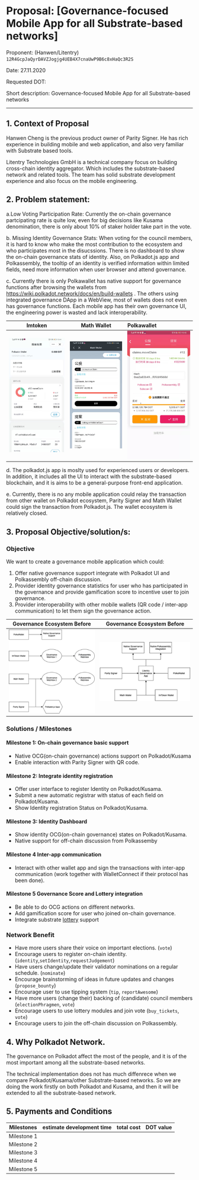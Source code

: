 # Proposal: [Governance-focused Mobile App for all Substrate-based networks]
Proponent: (Hanwen/Litentry) `12R4GcpJaQyrDAVZJogjg4UEB4X7cnaUwP9B6c8xHaQc3R2S`

Date: 27.11.2020

Requested DOT: 

Short description: Governance-focused Mobile App for all Substrate-based networks

---
## 1. Context of Proposal

Hanwen Cheng is the previous product owner of Parity Signer. He has rich experience in building mobile and web application, and also very familiar with Substrate based tools.

Litentry Technologies GmbH is a technical company focus on building cross-chain identity aggregator. Which includes the substrate-based network and related tools. The team has solid substrate development experience and also focus on the mobile engineering.

## 2.	Problem statement: 

a.Low Voting Participation Rate: Currently the on-chain governance partcipating rate is quite low, even for big decisions like Kusama denomination, there is only about 10% of staker holder take part in the vote.

b. Missing Identity Governance Stats: When voting for the council members, it is hard to know who make the most contribution to the ecosystem and who participates most in the disucssions. There is no dashboard to show the on-chain governance stats of identity. Also, on Polkadot.js app and Polkassembly, the tooltip of an identity is verified information within limited fields, need more information when user browser and attend governance.

c. Currently there is only Polkawallet has native support for governance functions after browsing the wallets from https://wiki.polkadot.network/docs/en/build-wallets . The others using integrated governance DApp in a WebView, most of wallets does not even has governance functions. Each mobile app has their own governance UI, the engineering power is wasted and lack interoperability.   

Imtoken |  Math Wallet | Polkawallet
:-------------------------:|:-------------------------:|:---|
![imtoken](./imgs/GovernanceImtoken.jpeg)  |  ![mathwallet](./imgs/GovernanceMath.jpeg)| ![polkawallet](./imgs/GovernancePolkawallet.jpeg)

d. The polkadot.js app is moslty used for experienced users or developers. In addition, it includes all the UI to interact with the substrate-based blockchain, and it is aims to be a general-purpose front-end application.

e. Currently, there is no any mobile application could relay the transaction from other wallet on Polkadot ecosystem, Parity Signer and Math Wallet could sign the transaction from Polkadot.js. The wallet ecosystem is relatively closed. 

## 3.	Proposal Objective/solution/s:

### Objective

We want to create a governance mobile application which could:

1. Offer native governance support integrate with Polkadot UI and Polkassembly off-chain discussion. 
2. Provider identity governance statistics for user who has participated in the governance and provide gamification score to incentive user to join governance.
3. Provider interoperability with other mobile wallets (QR code / inter-app communication) to let them sign the governance action. 
 
|Governance Ecosystem Before|Governance Ecosystem Before|
|-------------------------|-------------------------|
|![imtoken](./imgs/governanceBefore.png)|![mathwallet](./imgs/GovernanceNow.png)|

### Solutions / Milestones

#### Milestone 1: On-chain governance basic support
* Native OCG(on-chain governance) actions support on Polkadot/Kusama
* Enable interaction with Parity Signer with QR code.

#### Milestone 2: Integrate identity registration
* Offer user interface to register Identity on Polkadot/Kusama.
* Submit a new automatic registrar with status of each field on Polkadot/Kusama.
* Show Identity registration Status on Polkadot/Kusama. 

#### Milestone 3: Identity Dashboard
* Show identity OCG(on-chain governance) states on Polkadot/Kusama.
* Native support for off-chain discussion from Polkassemby

#### Milestone 4 Inter-app communication
* Interact with other wallet app and sign the transactions with inter-app communication (work together with WalletConnect if their protocol has been done).

#### Milestone 5 Governance Score and Lottery integration
* Be able to do OCG actions on different networks.
* Add gamification score for user who joined on-chain governance.
* Integrate substrate [lottery](https://hackmd.io/68rduBydTEy4X-ULevd90g) support

### Network Benefit

* Have more users share their voice on important elections. (`vote`)
* Encourage users to register on-chain identity. (`identity`,`setIdentity`,`requestJudgement`)
* Have users change/update their validator nominations on a regular schedule. (`nominate`)
* Encourage brainstorming of ideas in future updates and changes (`propose_bounty`)
* Encourage user to use tipping system (`tip`, `reportAwesome`)
* Have more users (change their) backing of (candidate) council members (`electionPhragmen`, `vote`)
* Encourage users to use lottery modules and join vote (`buy_tickets`, `vote`)
* Encourage users to join the off-chain discussion on Polkassembly.

## 4. Why Polkadot Network.

The governance on Polkadot affect the most of the people, and it is of the most important among all the substrate-based networks. 

The technical implementation does not has much diffenrece when we compare Polkadot/Kusama/other Substrate-based networks. So we are doing the work firstly on both Polkadot and Kusama, and then it will be extended to all the substrate-based network.

 ## 5. Payments and Conditions
 
 |Milestones | estimate development time | total cost | DOT value |
 |---|---|---|---|
 |Milestone 1|  
 |Milestone 2|
 |Milestone 3|
 |Milestone 4|
 |Milestone 5|
 
 
 
